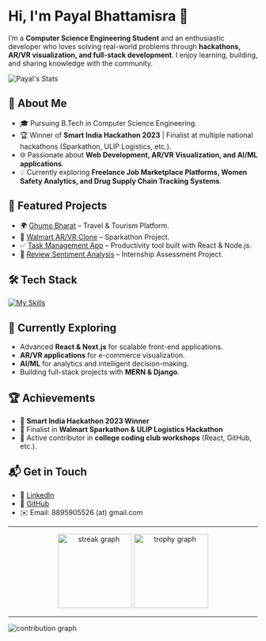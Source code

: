 # Hi, I'm Payal Bhattamisra 👋

I’m a **Computer Science Engineering Student** and an enthusiastic developer who loves solving real-world problems through **hackathons, AR/VR visualization, and full-stack development**. I enjoy learning, building, and sharing knowledge with the community.  

![Payal's Stats](https://github-readme-stats.vercel.app/api?username=payalbhattamisra&theme=vue-dark&show_icons=true&hide_border=true&count_private=true)

## 🚀 About Me

- 🎓 Pursuing B.Tech in Computer Science Engineering.  
- 🏆 Winner of **Smart India Hackathon 2023** | Finalist at multiple national hackathons (Sparkathon, ULIP Logistics, etc.).  
- 🌐 Passionate about **Web Development, AR/VR Visualization, and AI/ML applications**.  
- 💡 Currently exploring **Freelance Job Marketplace Platforms, Women Safety Analytics, and Drug Supply Chain Tracking Systems**.  

## 📂 Featured Projects

- 🌍 [Ghumo Bharat](https://incomparable-choux-c396c8.netlify.app/) – Travel & Tourism Platform.  
- 🛒 [Walmart AR/VR Clone](https://payalbhattamisra.github.io/Walmart_clone/) – Sparkathon Project.  
- ✅ [Task Management App](https://calendar-dby72klc0-payal-bhattamisras-projects.vercel.app/) – Productivity tool built with React & Node.js.  
- 🔎 [Review Sentiment Analysis](https://codepen.io/your-work/) – Internship Assessment Project.  

## 🛠️ Tech Stack

[![My Skills](https://skillicons.dev/icons?i=react,nodejs,mongodb,js,html,css,tailwind,git,python)](https://skillicons.dev)

## 🌱 Currently Exploring

- Advanced **React & Next.js** for scalable front-end applications.  
- **AR/VR applications** for e-commerce visualization.  
- **AI/ML** for analytics and intelligent decision-making.  
- Building full-stack projects with **MERN & Django**.  

## 🏆 Achievements

- 🥇 **Smart India Hackathon 2023 Winner**  
- 🎯 Finalist in **Walmart Sparkathon & ULIP Logistics Hackathon**  
- 🌟 Active contributor in **college coding club workshops** (React, GitHub, etc.).  

## 📬 Get in Touch

- 💼 [LinkedIn](https://www.linkedin.com/in/payalbhattamisra)  
- 🐙 [GitHub](https://github.com/payalbhattamisra)  
- ✉️ Email: 8895905526 (at) gmail.com  

---

<div align="center">
  <img src="https://streak-stats.demolab.com?user=payalbhattamisra&locale=en&mode=daily&theme=dracula&hide_border=false&border_radius=5&order=3" height="150" alt="streak graph"  />
  <img src="https://github-profile-trophy.vercel.app?username=payalbhattamisra&theme=dracula&column=-1&row=1&margin-w=8&margin-h=8&no-bg=false&no-frame=false&order=4" height="150" alt="trophy graph"  />
</div>

---

<picture>
  <source media="(prefers-color-scheme: dark)" srcset="https://raw.githubusercontent.com/ashutosh00710/github-readme-activity-graph/master/graph/graph-dark.svg">
  <source media="(prefers-color-scheme: light)" srcset="https://raw.githubusercontent.com/ashutosh00710/github-readme-activity-graph/master/graph/graph.svg">
  <img alt="contribution graph" src="https://raw.githubusercontent.com/ashutosh00710/github-readme-activity-graph/master/graph/graph.svg">
</picture>
